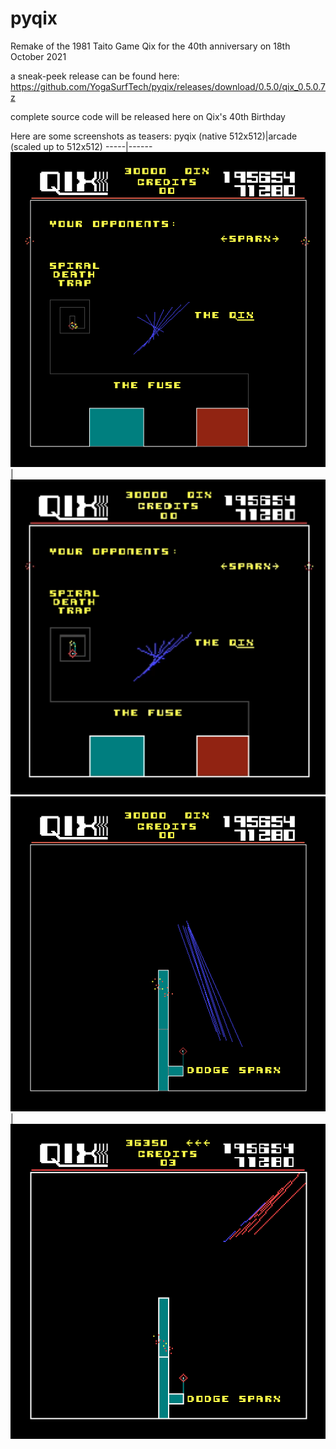 # pyqix
Remake of the 1981 Taito Game Qix for the 40th anniversary on 18th October 2021

a sneak-peek release can be found here: https://github.com/YogaSurfTech/pyqix/releases/download/0.5.0/qix_0.5.0.7z

complete source code will be released here on Qix's 40th Birthday

Here are some screenshots as teasers:
pyqix (native 512x512)|arcade (scaled up to 512x512)
-----|------
<img src="https://github.com/YogaSurfTech/pyqix/blob/master/screenshots/pyqix.png?raw=true" alt="Attractmode in pyqix" width="512"/> |<img src="https://github.com/YogaSurfTech/pyqix/blob/master/screenshots/qix_original.png?raw=true" alt="Original arcade" width="512"/>
<img src="https://github.com/YogaSurfTech/pyqix/blob/master/screenshots/pyqix2.png?raw=true" alt="Attractmode in pyqix" width="512"/> |<img src="https://github.com/YogaSurfTech/pyqix/blob/master/screenshots/qix_original2.png?raw=true" alt="Original arcade" width="512"/>
